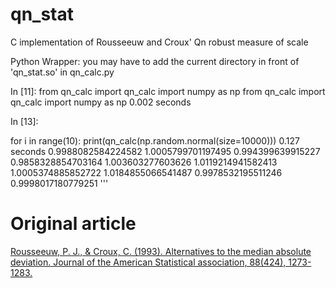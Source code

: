 # qn_stat
C implementation of Rousseeuw and Croux' Qn robust measure of scale

Python Wrapper:  you may have to add the current directory in front of 'qn_stat.so' in qn_calc.py

  In [11]:
    from qn_calc import qn_calc
    import numpy as np
    from qn_calc import qn_calc
    import numpy as np
    0.002 seconds
 
In [13]:

   for i in range(10): print(qn_calc(np.random.normal(size=10000)))
   0.127 seconds
   0.9988082584224582
   1.0005799701197495
   0.994399639915227
   0.9858328854703164
   1.003603277603626
   1.0119214941582413
   1.0005374885852722
   1.0184855066541487
   0.9978532195511246
   0.9998017180779251
'''

Original article
========
[Rousseeuw, P. J., & Croux, C. (1993). Alternatives to the median absolute deviation. Journal of the American Statistical association, 88(424), 1273-1283.](http://wis.kuleuven.be/stat/robust/papers/publications-1993/rousseeuwcroux-alternativestomedianad-jasa-1993.pdf)
